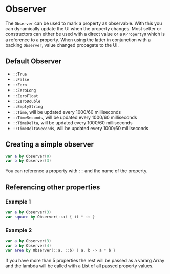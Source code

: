 # Observer

The `Observer` can be used to mark a property as observable. With this you can dynamically update the UI when the property changes.
Most setter or constructors can either be used with a direct value or a `KProperty0` which is a reference to a property.
When using the latter in conjunction with a backing `Observer`, value changed propagate to the UI.

## Default Observer
- `::True`
- `::False`
- `::Zero`
- `::ZeroLong`
- `::ZeroFloat`
- `::ZeroDouble`
- `::EmptyString`
- `::Time`, will be updated every 1000/60 milliseconds
- `::TimeSeconds`, will be updated every 1000/60 milliseconds
- `::TimeDelta`, will be updated every 1000/60 milliseconds
- `::TimeDeltaSeconds`, will be updated every 1000/60 milliseconds

## Creating a simple observer
```kotlin
var a by Observer(0)
var b by Observer(3)
```

You can reference a property with `::` and the name of the property.

## Referencing other properties
### Example 1
```kotlin
var a by Observer(3)
var square by Observer(::a) { it * it }
```

### Example 2
```kotlin
var a by Observer(3)
var b by Observer(4)
var area by Observer(::a, ::b) { a, b -> a * b }
```

If you have more than 5 properties the rest will be passed as a vararg Array and the lambda will be called with a List of all passed property values.
